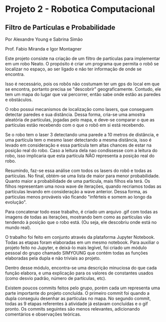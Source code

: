 ﻿# Projeto 2 - Robotica Computacional

## Filtro de Partículas e Probabilidade

Por Alexandre Young e Sabrina Simão

Prof. Fabio Miranda e Igor Montagner

Este projeto consiste na criação de um filtro de partículas para implementar em um robo Neato. O propósito é criar um programa que permita o robô se localizar no espaço, ao ser ligado e não ter informação de onde se encontra.

Isso é necessário, pois os robôs não costumam ter um gps do local em que se encontra, portanto precisa se "descobrir" geograficamente. Contudo, ele tem um mapa do lugar que vai percorrer, então sabe onde estão as paredes e obstáculos.

O robo possui mecanismos de localização como lasers, que conseguem detectar paredes e sua distância. Dessa forma, cria-se uma amostra aleatória de partículas, jogadas pelo mapa, e deve-se comparar o que as partículas estão recebendo com o que o robô em si está recebendo.

Se o robo tem o laser 3 detectando uma parede a 10 metros de distância, e uma partícula tem o mesmo laser detectando a mesma distância, isso é levado em consideração e essa partícula tem altas chances de estar na posição real do robo. Caso a leitura dela nao condissesse com a leitura do robo, isso implicaria que esta partícula NÃO representa a posição real do robo.

Resumindo, faz-se essa análise com todos os lasers do robô e todas as partículas. No final, obtém-se uma lista de maior para menor probabilidade. Quanto maior a probabilidade de uma particula, mais filhos ela terá.
Os filhos representam uma nova wave de iterações, quando recriamos todas as partículas levando em consideração a wave anterior. Dessa forma, as particulas menos prováveis vão ficando "inférteis e somem ao longo da evolução".

Para concatenar todo esse trabalho, é criado um arquivo .gif com todas as imagens de todas as iterações, mostrando bem como as partículas vão tendendo à posição que o robo está. (Ou seja, ele descobriu onde está no mundo real).

O trabalho foi feito em conjunto através da plataforma Jupyter Notebook. Todas as etapas foram elaboradas em um mesmo notebook. Para auxiliar o projeto feito no Jupyter, e deixá-lo mais legível, foi criado um módulo pessoal do grupo chamado SIMYOUNG que contém todas as funções elaboradas pela dupla e não triviais ao projeto.

Dentro desse módulo, encontra-se uma descrição minuciosa do que cada função elabora, e uma explicação para os valores de constantes usados (como desvio padrão, número de partículas, etc).

Existem poucos commits feitos pelo grupo, porém cada um representa uma parte importante do projeto concluída. O primeiro commit foi quando a dupla conseguiu desenhar as partículas no mapa. No segundo commit, todas as 9 etapas referentes à atividade já estavam concluídas e o gif pronto. Os commits seguintes são menos relevantes, adicionando comentários e observações teóricas.